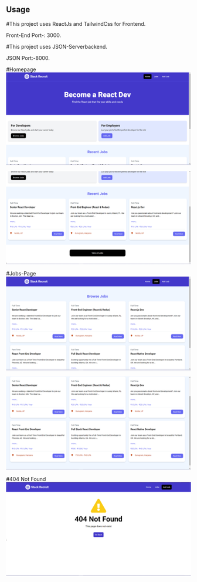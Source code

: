 ## Usage

#This project uses ReactJs and TailwindCss for Frontend.

Front-End Port-: 3000.

#This project uses JSON-Serverbackend.

JSON Port:-8000.


#Homepage
<img src="public/1.png" />

<img src="./public/2.png">

#Jobs-Page
<img src="./public/2.5.png">

<img src="./public/3.png">

#404 Not Found
<img src="./public/4.png">
